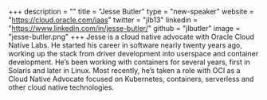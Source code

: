 +++
description = ""
title = "Jesse Butler"
type = "new-speaker"
website = "https://cloud.oracle.com/iaas"
twitter = "jlb13"
linkedin = "https://www.linkedin.com/in/jesse-butler/"
github = "jlbutler"
image = "jesse-butler.png"
+++
Jesse is a cloud native advocate with Oracle Cloud Native Labs. He
started his career in software nearly twenty years ago, working up the
stack from driver development into userspace and container development.
He’s been working with containers for several years, first in Solaris
and later in Linux. Most recently, he’s taken a role with OCI as a Cloud
Native Advocate focused on Kubernetes, containers, serverless and other
cloud native technologies.